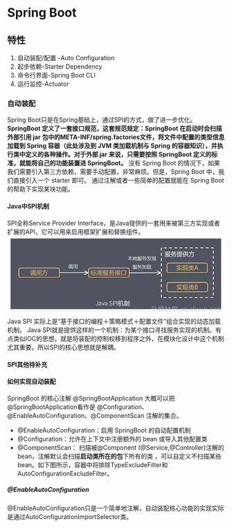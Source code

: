 # Spring Boot

## 特性

1. 自动装配/配置 -Auto Configuration
2. 起步依赖-Starter Dependency
3. 命令行界面-Spring Boot CLI
4. 运行监控-Actuator

### 自动装配

Spring Boot只是在Spring基础上，通过SPI的方式，做了进一步优化。
**SpringBoot 定义了一套接口规范，这套规范规定：SpringBoot 在启动时会扫描外部引用 jar
包中的META-INF/spring.factories文件，将文件中配置的类型信息加载到 Spring 容器（此处涉及到 JVM 类加载机制与 Spring
的容器知识），并执行类中定义的各种操作。对于外部 jar 来说，只需要按照 SpringBoot 定义的标准，就能将自己的功能装置进
SpringBoot。**
没有 Spring Boot 的情况下，如果我们需要引入第三方依赖，需要手动配置，非常麻烦。但是，Spring Boot 中，我们直接引入一个 starter
即可。
通过注解或者一些简单的配置就能在 Spring Boot 的帮助下实现某块功能。

#### Java中SPI机制

SPI全称Service Provider Interface，是Java提供的一套用来被第三方实现或者扩展的API，它可以用来启用框架扩展和替换组件。
![](https://raw.githubusercontent.com/holdthebreath/picture-bed/master/202208241656565.png)
Java SPI 实际上是“基于接口的编程＋策略模式＋配置文件”组合实现的动态加载机制。
Java SPI就是提供这样的一个机制：为某个接口寻找服务实现的机制。有点类似IOC的思想，就是将装配的控制权移到程序之外，在模块化设计中这个机制尤其重要。所以SPI的核心思想就是解耦。

#### SPI其他待补充

#### 如何实现自动装配

SpringBoot 的核心注解 @SpringBootApplication
大概可以把 @SpringBootApplication看作是 @Configuration、@EnableAutoConfiguration、@ComponentScan 注解的集合。

- @EnableAutoConfiguration：启用 SpringBoot 的自动配置机制
- @Configuration：允许在上下文中注册额外的 bean 或导入其他配置类
- @ComponentScan： 扫描被@Component (@Service,@Controller)注解的 bean，注解默认会扫描**启动类所在的包**下所有的类
  ，可以自定义不扫描某些bean。如下图所示，容器中将排除TypeExcludeFilter和AutoConfigurationExcludeFilter。

##### @EnableAutoConfiguration

@EnableAutoConfiguration只是一个简单地注解，自动装配核心功能的实现实际是通过AutoConfigurationImportSelector类。